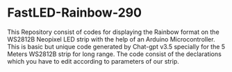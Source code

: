 # FastLED-Rainbow-290
This Repository consist of codes for displaying the Rainbow format on the WS2812B Neopixel LED strip with the help of an Arduino Microcontroller.
This is basic but unique code generated by Chat-gpt v3.5 specially for the 5 Meters WS2812B strip for long range.
The code consist of the declarations which you have to edit according to parameters of our strip.

